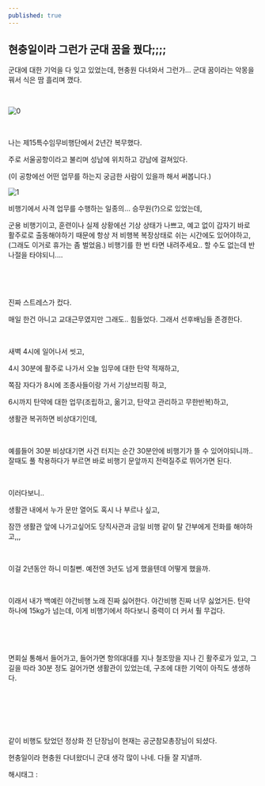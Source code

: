 ```yaml
---
published: true
---
```

## 현충일이라 그런가 군대 꿈을 꿨다;;;;

군대에 대한 기억을 다 잊고 있었는데, 현충원 다녀와서 그런가... 군대 꿈이라는 악몽을 꿔서 식은 땀 흘리며 깼다.

​

![0](/asset/img/222762435096/0.png)

​

나는 제15특수임무비행단에서 2년간 복무했다.

주로 서울공항이라고 불리며 성남에 위치하고 강남에 걸쳐있다.

(이 공항에선 어떤 업무를 하는지 궁금한 사람이 있을까 해서 써봅니다.)

![1](/asset/img/222762435096/1.png)

비행기에서 사격 업무를 수행하는 일종의... 승무원(?)으로 있었는데,

군용 비행기이고, 훈련이나 실제 상황에선 기상 상태가 나쁘고, 예고 없이 갑자기 바로 활주로로 출동해야하기 때문에 항상 저 비행복 복장상태로 쉬는 시간에도 있어야하고,(그래도 이거로 휴가는 좀 벌었음.) 비행기를 한 번 타면 내려주세요.. 할 수도 없는데 반나절을 타야되니....

​

​

진짜 스트레스가 컸다.

매일 한건 아니고 교대근무였지만 그래도.. 힘들었다. 그래서 선후배님들 존경한다.

​

새벽 4시에 일어나서 씻고,

4시 30분에 활주로 나가서 오늘 임무에 대한 탄약 적재하고,

쪽잠 자다가 8시에 조종사들이랑 가서 기상브리핑 하고,

6시까지 탄약에 대한 업무(조립하고, 옮기고, 탄약고 관리하고 무한반복)하고,

생활관 복귀하면 비상대기인데,

​

예를들어 30분 비상대기면 사건 터지는 순간 30분안에 비행기가 뜰 수 있어야되니까.. 잘때도 풀 착용하다가 부르면 바로 비행기 문앞까지 전력질주로 뛰어가면 된다.

​

이러다보니..

생활관 내에서 누가 문만 열어도 혹시 나 부르나 싶고,

잠깐 생활관 앞에 나가고싶어도 당직사관과 금일 비행 같이 탈 간부에게 전화를 해야하고,,,

​

이걸 2년동안 하니 미칠뻔. 예전엔 3년도 넘게 했을텐데 어떻게 했을까.

​

이래서 내가 백예린 야간비행 노래 진짜 싫어한다. 야간비행 진짜 너무 싫었거든. 탄약 하나에 15kg가 넘는데, 이게 비행기에서 하다보니 중력이 더 커서 훨 무겁다.

​

​

면회실 통해서 들어가고, 들어가면 항의대대를 지나 철조망을 지나 긴 활주로가 있고, 그 길을 따라 30분 정도 걸어가면 생활관이 있었는데, 구조에 대한 기억이 아직도 생생하다.

​

​

​

같이 비행도 탔었던 정상화 전 단장님이 현재는 공군참모총장님이 되셨다.

현충일이라 현충원 다녀왔더니 군대 생각 많이 나네. 다들 잘 지낼까.

 해시태그 : 